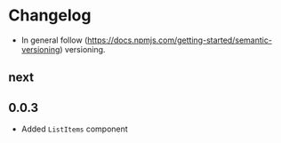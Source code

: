 # Changelog

* In general follow (https://docs.npmjs.com/getting-started/semantic-versioning) versioning.

## next

## 0.0.3
* Added `ListItems` component
